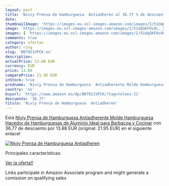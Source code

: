 ```yaml
---
layout: post
title: 'Niviy Prensa de Hamburguesa  Antiadheren al 36.77 % de descuento'
date: 
thumbnailImage: 'https://images-eu.ssl-images-amazon.com/images/I/51dqGKFOv4L._SL200_.jpg'
image: 'https://images-eu.ssl-images-amazon.com/images/I/51dqGKFOv4L._SL200_.jpg'
images: [ 'https://images-eu.ssl-images-amazon.com/images/I/51dqGKFOv4L._SL200_.jpg' ]
comments: true
category: ofertas
author: ring
slug: 'B07921VPCK-es'
description:
actualPrice: 13.88 EUR
currency: EUR
price: 13.88
comparePrice: 21.95 EUR
inStock: true
prodname: 'Niviy Prensa de Hamburguesa  Antiadherente Molde Hamburguesa Hacedor de Hamburguesas de Aluminio  Ideal para Barbacoa y Cocinar'
country: 'es'
buyurl: 'https://www.amazon.es/dp/B07921VPCK/?tag=tolees-21'
descuento: '36.77'
titulo: 'Niviy Prensa de Hamburguesa  Antiadheren'
---
```


Está [Niviy Prensa de Hamburguesa  Antiadherente Molde Hamburguesa Hacedor de Hamburguesas de Aluminio  Ideal para Barbacoa y Cocinar](https://www.amazon.es/dp/B07921VPCK/?tag=tolees-21) con 36.77 de descuento por 13.88 EUR (original: 21.95 EUR) en el siguiente enlace!

[![Niviy Prensa de Hamburguesa  Antiadheren](https://images-eu.ssl-images-amazon.com/images/I/51dqGKFOv4L._SL200_.jpg)](https://www.amazon.es/dp/B07921VPCK/?tag=tolees-21)

Principales características:


[Ver la oferta!!](https://www.amazon.es/dp/B07921VPCK/?tag=tolees-21)

Links participate in Amazon Associate program and might generate a comission on qualifying sales


